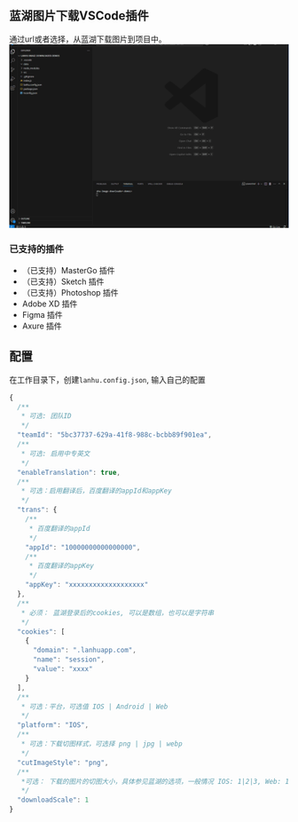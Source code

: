 ## 蓝湖图片下载VSCode插件
通过url或者选择，从蓝湖下载图片到项目中。
![](https://github.com/xiangwenhu/lanhu-image-downloader-ext/blob/main/res/lanhu-image-downloader.gif?raw=true)

### 已支持的插件
*  （已支持）MasterGo 插件
*  （已支持）Sketch 插件
*  （已支持）Photoshop 插件
*  Adobe XD 插件
*  Figma 插件
*  Axure 插件

## 配置
在工作目录下，创建`lanhu.config.json`, 输入自己的配置
```js
{
  /**
   * 可选: 团队ID
   */
  "teamId": "5bc37737-629a-41f8-988c-bcbb89f901ea",
  /**
   * 可选: 启用中专英文
   */
  "enableTranslation": true,
  /**
   * 可选：启用翻译后，百度翻译的appId和appKey
   */
  "trans": {
    /**
     * 百度翻译的appId
     */
    "appId": "10000000000000000",
    /**
     * 百度翻译的appKey
     */
    "appKey": "xxxxxxxxxxxxxxxxxxx"
  },
  /**
   * 必须： 蓝湖登录后的cookies, 可以是数组，也可以是字符串
   */
  "cookies": [
    {
      "domain": ".lanhuapp.com",
      "name": "session",
      "value": "xxxx"
    }
  ],
  /**
   * 可选：平台，可选值 IOS | Android | Web
   */
  "platform": "IOS",
  /**
   * 可选：下载切图样式，可选择 png | jpg | webp
   */
  "cutImageStyle": "png",
  /**
   *可选： 下载的图片的切图大小，具体参见蓝湖的选项，一般情况 IOS: 1|2|3, Web: 1|2, Android: 1|1.5|2|3|4
   */
  "downloadScale": 1
}
```
